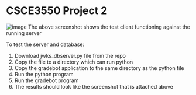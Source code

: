 # CSCE3550 Project 2

![image](https://github.com/akshaybhask/CSCE3550Proj2/assets/160355808/1f5a5ebc-49be-481d-939d-4565c35fd3c7)
The above screenshot shows the test client functioning against the running server

To test the server and database:
1. Download jwks_dbserver.py file from the repo
2. Copy the file to a directory which can run python
3. Copy the gradebot application to the same directory as the python file
4. Run the python program
5. Run the gradebot program
6. The results should look like the screenshot that is attached above
